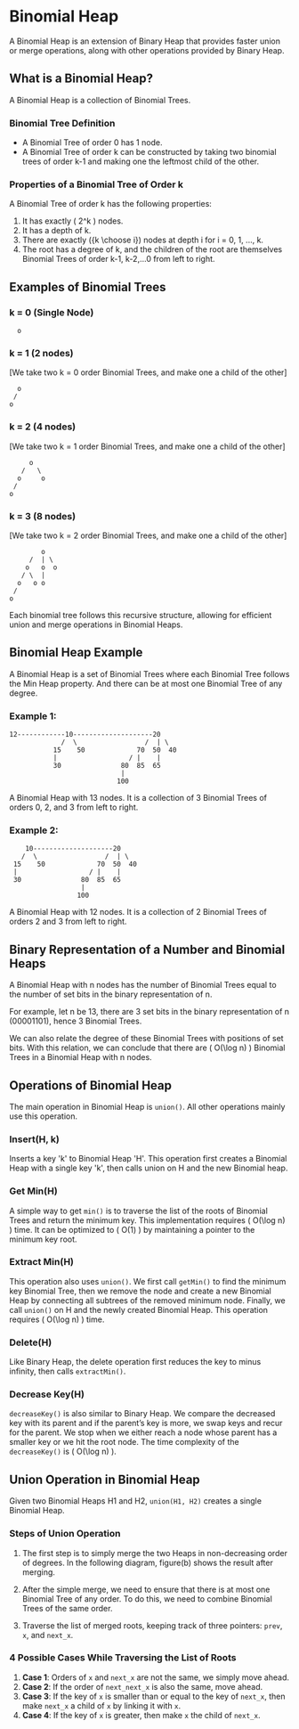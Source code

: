 # Binomial Heap

A Binomial Heap is an extension of Binary Heap that provides faster union or merge operations,
along with other operations provided by Binary Heap.

## What is a Binomial Heap?

A Binomial Heap is a collection of Binomial Trees.

### Binomial Tree Definition

- A Binomial Tree of order 0 has 1 node.
- A Binomial Tree of order k can be constructed by taking two binomial trees of order k-1 and
  making one the leftmost child of the other.

### Properties of a Binomial Tree of Order k

A Binomial Tree of order k has the following properties:

1. It has exactly \( 2^k \) nodes.
2. It has a depth of k.
3. There are exactly \({k \choose i}\) nodes at depth i for i = 0, 1, ..., k.
4. The root has a degree of k, and the children of the root are themselves Binomial Trees of order k-1, k-2,...0 from left to right.

## Examples of Binomial Trees

### k = 0 (Single Node)

```
  o
```

### k = 1 (2 nodes)

[We take two k = 0 order Binomial Trees, and make one a child of the other]

```
  o
 /
o
```

### k = 2 (4 nodes)

[We take two k = 1 order Binomial Trees, and make one a child of the other]

```
     o
   /   \
  o     o
 /
o
```

### k = 3 (8 nodes)

[We take two k = 2 order Binomial Trees, and make one a child of the other]

```
        o
     /  | \
    o   o  o
   / \  |
  o   o o
 /
o
```

Each binomial tree follows this recursive structure, allowing for efficient union and merge operations in Binomial Heaps.

## Binomial Heap Example

A Binomial Heap is a set of Binomial Trees where each Binomial Tree follows the Min Heap property. And there can be at most one Binomial Tree of any degree.

### Example 1:

```
12------------10--------------------20
             /  \                 /  | \
           15    50             70  50  40
           |                  / |    |
           30               80  85  65
                            |
                           100
```

A Binomial Heap with 13 nodes. It is a collection of 3 Binomial Trees of orders 0, 2, and 3 from left to right.

### Example 2:

```
    10--------------------20
   /  \                 /  | \
 15    50             70  50  40
 |                  / |    |
 30               80  85  65
                  |
                 100
```

A Binomial Heap with 12 nodes. It is a collection of 2 Binomial Trees of orders 2 and 3 from left to right.

## Binary Representation of a Number and Binomial Heaps

A Binomial Heap with n nodes has the number of Binomial Trees equal to the number of set bits in the binary representation of n.

For example, let n be 13, there are 3 set bits in the binary representation of n (00001101), hence 3 Binomial Trees.

We can also relate the degree of these Binomial Trees with positions of set bits. With this relation, we can conclude that there are \( O(\log n) \) Binomial Trees in a Binomial Heap with n nodes.

## Operations of Binomial Heap

The main operation in Binomial Heap is `union()`. All other operations mainly use this operation.

### Insert(H, k)

Inserts a key 'k' to Binomial Heap 'H'. This operation first creates a Binomial Heap with a single key 'k', then calls union on H and the new Binomial heap.

### Get Min(H)

A simple way to get `min()` is to traverse the list of the roots of Binomial Trees and return the minimum key. This implementation requires \( O(\log n) \) time. It can be optimized to \( O(1) \) by maintaining a pointer to the minimum key root.

### Extract Min(H)

This operation also uses `union()`. We first call `getMin()` to find the minimum key Binomial Tree, then we remove the node and create a new Binomial Heap by connecting all subtrees of the removed minimum node. Finally, we call `union()` on H and the newly created Binomial Heap. This operation requires \( O(\log n) \) time.

### Delete(H)

Like Binary Heap, the delete operation first reduces the key to minus infinity, then calls `extractMin()`.

### Decrease Key(H)

`decreaseKey()` is also similar to Binary Heap. We compare the decreased key with its parent and if the parent’s key is more, we swap keys and recur for the parent. We stop when we either reach a node whose parent has a smaller key or we hit the root node. The time complexity of the `decreaseKey()` is \( O(\log n) \).

## Union Operation in Binomial Heap

Given two Binomial Heaps H1 and H2, `union(H1, H2)` creates a single Binomial Heap.

### Steps of Union Operation

1. The first step is to simply merge the two Heaps in non-decreasing order of degrees. In the following diagram, figure(b) shows the result after merging.
2. After the simple merge, we need to ensure that there is at most one Binomial Tree of any order. To do this, we need to combine Binomial Trees of the same order.

3. Traverse the list of merged roots, keeping track of three pointers: `prev`, `x`, and `next_x`.

### 4 Possible Cases While Traversing the List of Roots

1. **Case 1**: Orders of `x` and `next_x` are not the same, we simply move ahead.
2. **Case 2**: If the order of `next_next_x` is also the same, move ahead.
3. **Case 3**: If the key of `x` is smaller than or equal to the key of `next_x`, then make `next_x` a child of `x` by linking it with `x`.
4. **Case 4**: If the key of `x` is greater, then make `x` the child of `next_x`.
